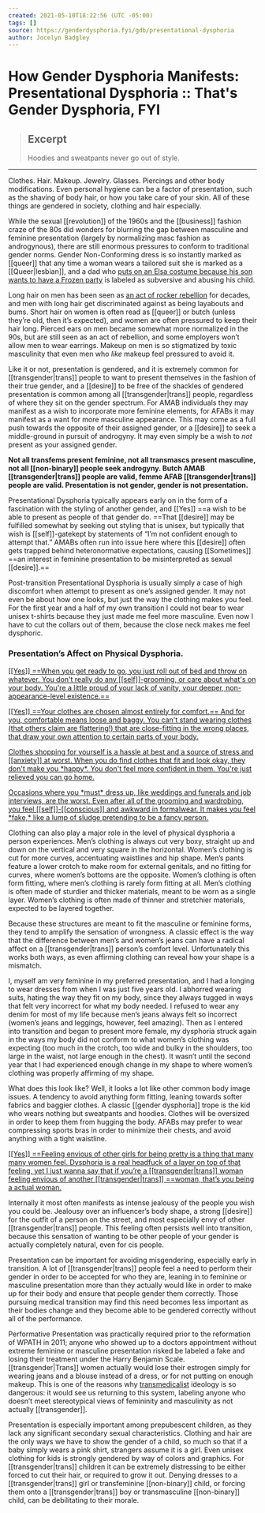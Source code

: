 ```yaml
---
created: 2021-05-10T18:22:56 (UTC -05:00)
tags: []
source: https://genderdysphoria.fyi/gdb/presentational-dysphoria
author: Jocelyn Badgley
---
```


# How Gender Dysphoria Manifests: Presentational Dysphoria :: That's Gender Dysphoria, FYI

> ## Excerpt
> Hoodies and sweatpants never go out of style.

---
Clothes. Hair. Makeup. Jewelry. Glasses. Piercings and other body modifications. Even personal hygiene can be a factor of presentation, such as the shaving of body hair, or how you take care of your skin. All of these things are gendered in society, clothing and hair especially.

While the sexual [[revolution]] of the 1960s and the [[business]] fashion craze of the 80s did wonders for blurring the gap between masculine and feminine presentation (largely by normalizing masc fashion as androgynous), there are still enormous pressures to conform to traditional gender norms. Gender Non-Conforming dress is so instantly marked as [[queer]] that any time a woman wears a tailored suit she is marked as a [[Queer|lesbian]], and a dad who [puts on an Elsa costume because his son wants to have a Frozen party](https://twitter.com/cbsnews/status/1088441623846023168?lang=en) is labeled as subversive and abusing his child.

Long hair on men has been seen as [an act of rocker rebellion](https://www.youtube.com/watch?v=PbAoXw_DqvM) for decades, and men with long hair get discriminated against as being layabouts and bums. Short hair on women is often read as [[queer]] or butch (unless they’re old, then it’s expected), and women are often pressured to keep their hair long. Pierced ears on men became somewhat more normalized in the 90s, but are still seen as an act of rebellion, and some employers won’t allow men to wear earrings. Makeup on men is so stigmatized by toxic masculinity that even men who _like_ makeup feel pressured to avoid it.

Like it or not, presentation is gendered, and it is extremely common for [[transgender|trans]] people to want to present themselves in the fashion of their true gender, and a [[desire]] to be free of the shackles of gendered presentation is common among all [[transgender|trans]] people, regardless of where they sit on the gender spectrum. For AMAB individuals they may manifest as a wish to incorporate more feminine elements, for AFABs it may manifest as a want for more masculine appearance. This may come as a full push towards the opposite of their assigned gender, or a [[desire]] to seek a middle-ground in pursuit of androgyny. It may even simply be a wish to _not_ present as your assigned gender.

**Not all transfems present feminine, not all transmascs present masculine, not all [[non-binary]] people seek androgyny. Butch AMAB [[transgender|trans]] people are valid, femme AFAB [[transgender|trans]] people are valid. Presentation is not gender, gender is not presentation.**

Presentational Dysphoria typically appears early on in the form of a fascination with the styling of another gender, and [[Yes]] ==a wish to be able to present as people of that gender do. ==That [[desire]] may be fulfilled somewhat by seeking out styling that is unisex, but typically that wish is [[self]]-gatekept by statements of “I’m not confident enough to attempt that.” AMABs often run into issue here where this [[desire]] often gets trapped behind heteronormative expectations, causing [[Sometimes]] ==an interest in feminine presentation to be misinterpreted as sexual [[desire]].==

Post-transition Presentational Dysphoria is usually simply a case of high discomfort when attempt to present as one’s assigned gender. It may not even be about how one looks, but just the way the clothing makes you feel. For the first year and a half of my own transition I could not bear to wear unisex t-shirts because they just made me feel more masculine. Even now I have to cut the collars out of them, because the close neck makes me feel dysphoric.

### Presentation’s Affect on Physical Dysphoria. 
[[[Yes]] ==When you get ready to go, you just roll out of bed and throw on whatever. You don't really do any [[self]]-grooming, or care about what's on your body. You're a little proud of your lack of vanity, your deeper, non-appearance-level existence.==
](https://twitter.com/NightlingBug/status/1215716435068100611)

[[[Yes]] ==Your clothes are chosen almost entirely for comfort.== And for you, comfortable means loose and baggy. You can't stand wearing clothes (that others claim are flattering!) that are close-fitting in the wrong places, that draw your own attention to certain parts of your body.
](https://twitter.com/NightlingBug/status/1215716435974066176)

[Clothes shopping for yourself is a hassle at best and a source of stress and [[anxiety]] at worst. When you do find clothes that fit and look okay, they don't make you \*happy\*. You don't feel more confident in them. You're just relieved you can go home.
](https://twitter.com/NightlingBug/status/1215716436980703233)

[Occasions where you \*must\* dress up, like weddings and funerals and job interviews, are the worst. Even after all of the grooming and wardrobing, you feel [[self]]-[[conscious]] and awkward in formalwear. It makes you feel \*fake,\* like a lump of sludge pretending to be a fancy person.
](https://twitter.com/NightlingBug/status/1215716438020849664)

Clothing can also play a major role in the level of physical dysphoria a person experiences. Men’s clothing is always cut very boxy, straight up and down on the vertical and very square in the horizontal. Women’s clothing is cut for more curves, accentuating waistlines and hip shape. Men’s pants feature a lower crotch to make room for external genitals, and no fitting for curves, where women’s bottoms are the opposite. Women’s clothing is often form fitting, where men’s clothing is rarely form fitting at all. Men’s clothing is often made of sturdier and thicker materials, meant to be worn as a single layer. Women’s clothing is often made of thinner and stretchier materials, expected to be layered together.

Because these structures are meant to fit the masculine or feminine forms, they tend to amplify the sensation of wrongness. A classic effect is the way that the difference between men’s and women’s jeans can have a radical affect on a [[transgender|trans]] person’s comfort level. Unfortunately this works both ways, as even affirming clothing can reveal how your shape is a mismatch.

I, myself am very feminine in my preferred presentation, and I had a longing to wear dresses from when I was just five years old. I abhorred wearing suits, hating the way they fit on my body, since they always tugged in ways that felt very incorrect for what my body needed. I refused to wear any denim for most of my life because men’s jeans always felt so incorrect (women’s jeans and leggings, however, feel amazing). Then as I entered into transition and began to present more female, my dysphoria struck again in the ways my body did not conform to what women’s clothing was expecting (too much in the crotch, too wide and bulky in the shoulders, too large in the waist, not large enough in the chest). It wasn’t until the second year that I had experienced enough change in my shape to where women’s clothing was properly affirming of my shape.

What does this look like? Well, it looks a lot like other common body image issues. A tendency to avoid anything form fitting, leaning towards softer fabrics and baggier clothes. A classic [[gender dysphoria]] trope is the kid who wears nothing but sweatpants and hoodies. Clothes will be oversized in order to keep them from hugging the body. AFABs may prefer to wear compressing sports bras in order to minimize their chests, and avoid anything with a tight waistline.

[[[Yes]] ==Feeling envious of other girls for being pretty is a thing that many many women feel. Dysphoria is a real headfuck of a layer on top of that feeling, yet I just wanna say that if you’re a [[transgender|trans]] woman feeling envious of another [[transgender|trans]] ==woman, that’s you being a actual woman.
](https://twitter.com/DameKraft/status/1191555135756853249)

Internally it most often manifests as intense jealousy of the people you wish you could be. Jealousy over an influencer’s body shape, a strong [[desire]] for the outfit of a person on the street, and most especially envy of other [[transgender|trans]] people. This feeling often persists well into transition, because this sensation of wanting to be other people of your gender is actually completely natural, even for cis people.

Presentation can be important for avoiding misgendering, especially early in transition. A lot of [[transgender|trans]] people feel a need to perform their gender in order to be accepted for who they are, leaning in to feminine or masculine presentation more than they actually would like in order to make up for their body and ensure that people gender them correctly. Those pursuing medical transition may find this need becomes less important as their bodies change and they become able to be gendered correctly without all of the performance.

Performative Presentation was practically required prior to the reformation of WPATH in 2011; anyone who showed up to a doctors appointment without extreme feminine or masculine presentation risked be labeled a fake and losing their treatment under the Harry Benjamin Scale. [[transgender|Trans]] women actually would lose their estrogen simply for wearing jeans and a blouse instead of a dress, or for not putting on enough makeup. This is one of the reasons why [transmedicalist](https://en.wikipedia.org/wiki/Transmedicalism) ideology is so dangerous: it would see us returning to this system, labeling anyone who doesn’t meet stereotypical views of femininity and masculinity as not actually [[transgender]].

Presentation is especially important among prepubescent children, as they lack any significant secondary sexual characteristics. Clothing and hair are the only ways we have to show the gender of a child, so much so that if a baby simply wears a pink shirt, strangers assume it is a girl. Even unisex clothing for kids is strongly gendered by way of colors and graphics. For [[transgender|trans]] children it can be extremely distressing to be either forced to cut their hair, or required to grow it out. Denying dresses to a [[transgender|trans]] girl or transfeminine [[non-binary]] child, or forcing them onto a [[transgender|trans]] boy or transmasculine [[non-binary]] child, can be debilitating to their morale.
